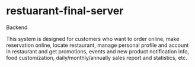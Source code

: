 # restuarant-final-server

Backend

This system is designed for customers who want to order online, make reservation online, locate restaurant, manage personal profile and account in restaurant and get promotions, events and new product notification info, food customization, daily/monthly/annually sales report and statistics, etc. 
